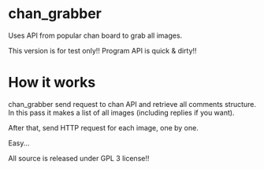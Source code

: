 chan_grabber
============

Uses API from popular chan board to grab all images.


This version is for test only!! Program API is quick & dirty!!


How it works
============

chan_grabber send request to chan API and retrieve all comments structure.
In this pass it makes a list of all images (including replies if you want).

After that, send HTTP request for each image, one by one.

Easy...

All source is released under GPL 3 license!!
